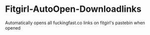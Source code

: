 # Fitgirl-AutoOpen-Downloadlinks
Automatically opens all fuckingfast.co links on fitgirl's pastebin when opened
